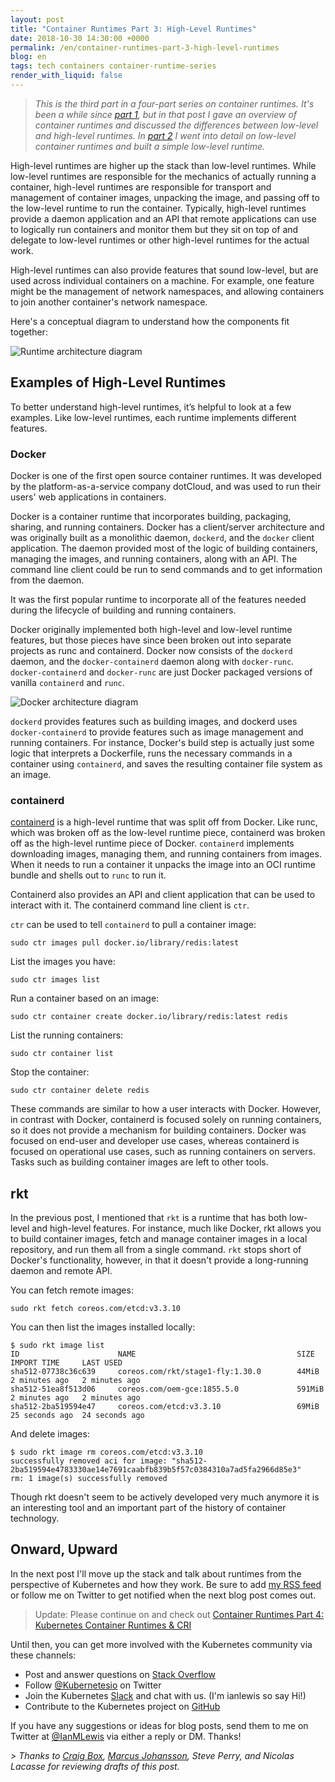 ```yaml
---
layout: post
title: "Container Runtimes Part 3: High-Level Runtimes"
date: 2018-10-30 14:30:00 +0000
permalink: /en/container-runtimes-part-3-high-level-runtimes
blog: en
tags: tech containers container-runtime-series
render_with_liquid: false
---
```


> _This is the third part in a four-part series on container runtimes. It's been a while since [part 1](https://www.ianlewis.org/en/container-runtimes-part-1-introduction-container-r), but in that post I gave an overview of container runtimes and discussed the differences between low-level and high-level runtimes. In [part 2](https://www.ianlewis.org/en/container-runtimes-part-2-anatomy-low-level-contai) I went into detail on low-level container runtimes and built a simple low-level runtime._

High-level runtimes are higher up the stack than low-level runtimes. While low-level runtimes are responsible for the mechanics of actually running a container, high-level runtimes are responsible for transport and management of container images, unpacking the image, and passing off to the low-level runtime to run the container. Typically, high-level runtimes provide a daemon application and an API that remote applications can use to logically run containers and monitor them but they sit on top of and delegate to low-level runtimes or other high-level runtimes for the actual work.

High-level runtimes can also provide features that sound low-level, but are used across individual containers on a machine. For example, one feature might be the management of network namespaces, and allowing containers to join another container's network namespace.

Here's a conceptual diagram to understand how the components fit together:

<img src="/assets/images/771/runtime-architecture.png" alt="Runtime architecture diagram" class="align-center" />

## Examples of High-Level Runtimes

To better understand high-level runtimes, it’s helpful to look at a few examples. Like low-level runtimes, each runtime implements different features.

### Docker

Docker is one of the first open source container runtimes. It was developed by the platform-as-a-service company dotCloud, and was used to run their users' web applications in containers.

Docker is a container runtime that incorporates building, packaging, sharing, and running containers. Docker has a client/server architecture and was originally built as a monolithic daemon, `dockerd`, and the `docker` client application. The daemon provided most of the logic of building containers, managing the images, and running containers, along with an API. The command line client could be run to send commands and to get information from the daemon.

It was the first popular runtime to incorporate all of the features needed during the lifecycle of building and running containers.

Docker originally implemented both high-level and low-level runtime features, but those pieces have since been broken out into separate projects as runc and containerd. Docker now consists of the `dockerd` daemon, and the `docker-containerd` daemon along with `docker-runc`. `docker-containerd` and `docker-runc` are just Docker packaged versions of vanilla `containerd` and `runc`.

<img src="/assets/images/771/docker.png" alt="Docker architecture diagram" class="align-center" />

`dockerd` provides features such as building images, and dockerd uses `docker-containerd` to provide features such as image management and running containers. For instance, Docker's build step is actually just some logic that interprets a Dockerfile, runs the necessary commands in a container using `containerd`, and saves the resulting container file system as an image.

### containerd

[containerd](https://containerd.io/) is a high-level runtime that was split off from Docker. Like runc, which was broken off as the low-level runtime piece, containerd was broken off as the high-level runtime piece of Docker. `containerd` implements downloading images, managing them, and running containers from images. When it needs to run a container it unpacks the image into an OCI runtime bundle and shells out to `runc` to run it.

Containerd also provides an API and client application that can be used to interact with it. The containerd command line client is `ctr`.

`ctr` can be used to tell `containerd` to pull a container image:

```shell
sudo ctr images pull docker.io/library/redis:latest
```

List the images you have:

```shell
sudo ctr images list
```

Run a container based on an image:

```shell
sudo ctr container create docker.io/library/redis:latest redis
```

List the running containers:

```shell
sudo ctr container list
```

Stop the container:

```shell
sudo ctr container delete redis
```

These commands are similar to how a user interacts with Docker. However, in contrast with Docker, containerd is focused solely on running containers, so it does not provide a mechanism for building containers. Docker was focused on end-user and developer use cases, whereas containerd is focused on operational use cases, such as running containers on servers. Tasks such as building container images are left to other tools.

## rkt

In the previous post, I mentioned that `rkt` is a runtime that has both low-level and high-level features. For instance, much like Docker, rkt allows you to build container images, fetch and manage container images in a local repository, and run them all from a single command. `rkt` stops short of Docker's functionality, however, in that it doesn't provide a long-running daemon and remote API.

You can fetch remote images:

```shell
sudo rkt fetch coreos.com/etcd:v3.3.10
```

You can then list the images installed locally:

```shell
$ sudo rkt image list
ID                      NAME                                    SIZE    IMPORT TIME     LAST USED
sha512-07738c36c639     coreos.com/rkt/stage1-fly:1.30.0        44MiB   2 minutes ago   2 minutes ago
sha512-51ea8f513d06     coreos.com/oem-gce:1855.5.0             591MiB  2 minutes ago   2 minutes ago
sha512-2ba519594e47     coreos.com/etcd:v3.3.10                 69MiB   25 seconds ago  24 seconds ago
```

And delete images:

```shell
$ sudo rkt image rm coreos.com/etcd:v3.3.10
successfully removed aci for image: "sha512-2ba519594e4783330ae14e7691caabfb839b5f57c0384310a7ad5fa2966d85e3"
rm: 1 image(s) successfully removed
```

Though rkt doesn't seem to be actively developed very much anymore it is an interesting tool and an important part of the history of container technology.

## Onward, Upward

In the next post I'll move up the stack and talk about runtimes from the perspective of Kubernetes and how they work. Be sure to add [my RSS feed](https://www.ianlewis.org/feed/enfeed) or follow me on Twitter to get notified when the next blog post comes out.

> Update: Please continue on and check out [Container Runtimes Part 4: Kubernetes Container Runtimes & CRI](https://www.ianlewis.org/en/container-runtimes-part-4-kubernetes-container-run)

Until then, you can get more involved with the Kubernetes community via these channels:

- Post and answer questions on [Stack Overflow](http://stackoverflow.com/questions/tagged/kubernetes)
- Follow [@Kubernetesio](https://twitter.com/kubernetesio) on Twitter
- Join the Kubernetes [Slack](http://slack.k8s.io/) and chat with us. (I'm ianlewis so say Hi!)
- Contribute to the Kubernetes project on [GitHub](https://github.com/kubernetes/kubernetes)

If you have any suggestions or ideas for blog posts, send them to me on Twitter at [@IanMLewis](https://twitter.com/IanMLewis) via either a reply or DM. Thanks!

_> Thanks to [Craig Box](https://twitter.com/craigbox), [Marcus Johansson](https://twitter.com/marcjoha), Steve Perry, and Nicolas Lacasse for reviewing drafts of this post._
